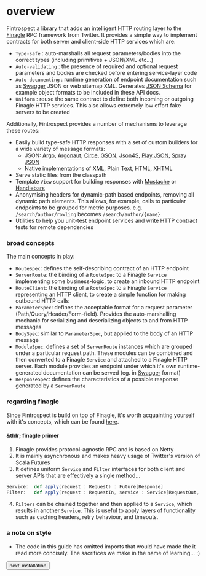 # overview

Fintrospect a library that adds an intelligent HTTP routing layer to the 
<a href="http://twitter.github.io/finagle/" target="_top">Finagle</a> RPC framework from Twitter. It provides a simple way to 
implement contracts for both server and client-side HTTP services which are:

- ```Type-safe``` : auto-marshalls all request parameters/bodies into the correct types (including primitives + JSON/XML etc...)
- ```Auto-validating``` : the presence of required and optional request parameters and bodies are checked before entering service-layer code
- ```Auto-documenting``` : runtime generation of endpoint documentation such as <a href="http://swagger.io/" target="_top">Swagger</a> JSON or web sitemap XML. 
Generates <a href="http://json-schema.org/" target="_top">JSON Schema</a> for example object formats to be included in these API docs.
- ```Uniform``` : reuse the same contract to define both incoming or outgoing Finagle HTTP services. This also allows extremely low effort fake servers to be created

Additionally, Fintrospect provides a number of mechanisms to leverage these routes:

- Easily build type-safe HTTP responses with a set of custom builders for a wide variety of message formats:
  - JSON: <a href="http://argo.sourceforge.net/" target="_top">Argo</a>, <a href="http://argonaut.io/" target="_top">Argonaut</a>, <a href="https://github.com/travisbrown/circe" target="_top">Circe</a>, <a href="https://github.com/google/gson" 
  target="_top">GSON</a>, <a href="http://json4s.org/" target="_top">Json4S</a>, <a href="https://github.com/google/gson" target="_top">Play JSON</a>, <a href="https://github.com/google/gson" target="_top">Spray JSON</a>
  - Native implementations of XML, Plain Text, HTML, XHTML
- Serve static files from the classpath
- Template ```View``` support for building responses with <a href="http://mustache.github.io/" target="_top">Mustache</a> or <a href="http://handlebarsjs.com" target="_top">Handlebars</a>
- Anonymising headers for dynamic-path based endpoints, removing all dynamic path elements. This allows, for example, calls to particular endpoints to be grouped for metric purposes. e.g. 
```/search/author/rowling``` becomes ```/search/author/{name}```
- Utilities to help you unit-test endpoint services and write HTTP contract tests for remote dependencies 

### broad concepts
The main concepts in play:

- ```RouteSpec```: defines the self-describing contract of an HTTP endpoint
- ```ServerRoute```: the binding of a ```RouteSpec``` to a Finagle ```Service```  implementing some business-logic, to create an inbound HTTP endpoint
- ```RouteClient```: the binding of a ```RouteSpec``` to a Finagle ```Service``` representing an HTTP client, to create a simple function for making outbound HTTP calls
- ```ParameterSpec```: defines the acceptable format for a request parameter (Path/Query/Header/Form-field). Provides the auto-marshalling mechanic for serializing and deserializing objects to and from HTTP messages
- ```BodySpec```: similar to ```ParameterSpec```, but applied to the body of an HTTP message
- ```ModuleSpec```: defines a set of ```ServerRoute``` instances which are grouped under a particular request path. These modules can be combined and then converted to a Finagle ```Service``` and attached to a Finagle HTTP server. Each module 
provides an endpoint under which it's own runtime-generated documentation can be served (eg. in <a href="http://swagger.io/" target="_top">Swagger</a> format)
- ```ResponseSpec```: defines the characteristics of a possible response generated by a ```ServerRoute``` 

### regarding finagle
Since Fintrospect is build on top of Finagle, it's worth acquainting yourself with it's concepts, which can be found <a target="_top" href="http://twitter.github.io/finagle/guide" target="_top">here</a>. 

#### &tldr; finagle primer

1. Finagle provides protocol-agnostic RPC and is based on Netty
2. It is mainly asynchronous and makes heavy usage of Twitter's version of Scala Futures
3. It defines uniform ```Service``` and ```Filter``` interfaces for both client and server APIs that are effectively a single method...
```scala
Service:  def apply(request : Request) : Future[Response]
Filter:   def apply(request : RequestIn, service : Service[RequestOut, ResponseIn]) : Future[ResponseOut]
```
4. ```Filters``` can be chained together and then applied to a ```Service```, which results in another ```Service```. This is useful to 
apply layers of functionality such as caching headers, retry behaviour, and timeouts.

### a note on style
- The code in this guide has omitted imports that would have made the it read more concisely. The sacrifices we make in the name of learning... :)

<a class="next" href="http://fintrospect.io/installation" target="_top"><button type="button" class="btn btn-sm btn-default">next: installation</button></a>
